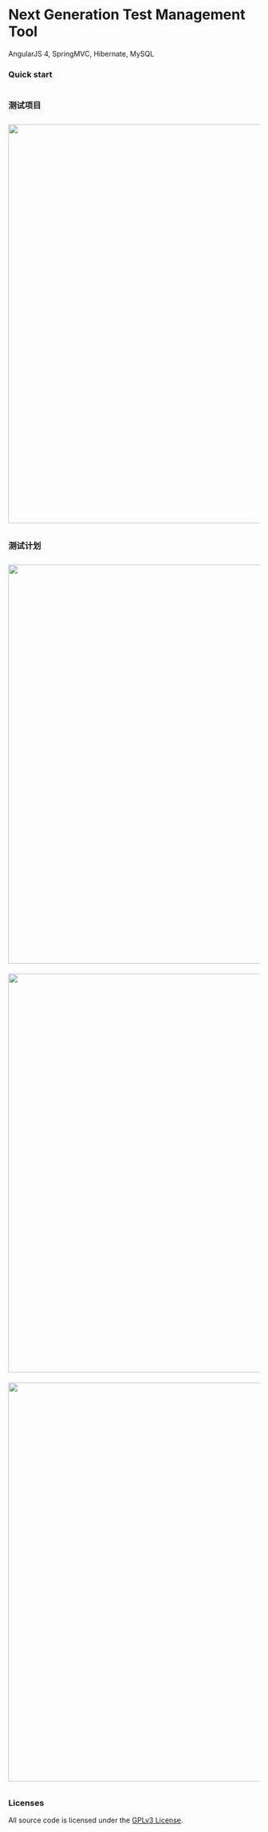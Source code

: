 # Next Generation Test Management Tool

AngularJS 4, SpringMVC, Hibernate, MySQL

### Quick start
```bash


```
### 测试项目
<img src="https://raw.githubusercontent.com/aaronchen2k/ngtesting-platform/master/xdoc/capture/01.png" width="800px" style="margin: 10px auto;">

### 测试计划
<img src="https://raw.githubusercontent.com/aaronchen2k/ngtesting-platform/master/xdoc/capture/02.png" width="800px" style="margin: 10px auto;">
<img src="https://raw.githubusercontent.com/aaronchen2k/ngtesting-platform/master/xdoc/capture/03.png" width="800px" style="margin: 10px auto;">
<img src="https://raw.githubusercontent.com/aaronchen2k/ngtesting-platform/master/xdoc/capture/04.png" width="800px" style="margin: 10px auto;">

### Licenses

All source code is licensed under the [GPLv3 License](LICENSE.md).
